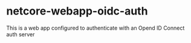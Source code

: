 # netcore-webapp-oidc-auth
This is a web app configured to authenticate with an Opend ID Connect auth server
